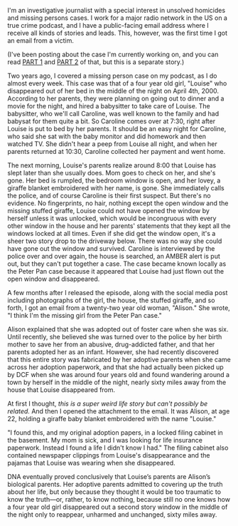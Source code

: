 I'm an investigative journalist with a special interest in unsolved homicides and missing persons cases. I work for a major radio network in the US on a true crime podcast, and I have a public-facing email address where I receive all kinds of stories and leads. This, however, was the first time I got an email from a victim.

(I've been posting about the case I'm currently working on, and you can read [PART 1](https://www.reddit.com/r/nosleep/comments/xwuk13/comment/ir8ws5z/) and [PART 2](https://www.reddit.com/r/nosleep/comments/y0njom/part_2_im_an_investigative_journalist_with_a/) of that, but this is a separate story.)

Two years ago, I covered a missing person case on my podcast, as I do almost every week. This case was that of a four year old girl, "Louise" who disappeared out of her bed in the middle of the night on April 4th, 2000. According to her parents, they were planning on going out to dinner and a movie for the night, and hired a babysitter to take care of Louise. The babysitter, who we'll call Caroline, was well known to the family and had babysat for them quite a bit. So Caroline comes over at 7:30, right after Louise is put to bed by her parents. It should be an easy night for Caroline, who said she sat with the baby monitor and did homework and then watched TV. She didn't hear a peep from Louise all night, and when her parents returned at 10:30, Caroline collected her payment and went home.

The next morning, Louise's parents realize around 8:00 that Louise has slept later than she usually does. Mom goes to check on her, and she's gone. Her bed is rumpled, the bedroom window is open, and her lovey, a giraffe blanket embroidered with her name, is gone. She immediately calls the police, and of course Caroline is their first suspect. But there's no evidence. No fingerprints, no hair, nothing except the open window and the missing stuffed giraffe, Louise could not have opened the window by herself unless it was unlocked, which would be incongruous with every other window in the house and her parents' statements that they kept all the windows locked at all times. Even if she did get the window open, it's a sheer two story drop to the driveway below. There was no way she could have gone out the window and survived. Caroline is interviewed by the police over and over again, the house is searched, an AMBER alert is put out, but they can't put together a case. The case became known locally as the Peter Pan case because it appeared that Louise had just flown out the open window and disappeared.

A few months after I released the episode, along with the social media post including photographs of the girl, the house, the stuffed giraffe, and so forth, I got an email from a twenty-two year old woman, "Alison." She wrote, "I think I'm the missing girl from the Peter Pan case."

Alison explained that she was adopted out of foster care when she was six. Until recently, she believed she was turned over to the police by her birth mother to save her from an abusive, drug-addicted father, and that her parents adopted her as an infant. However, she had recently discovered that this entire story was fabricated by her adoptive parents when she came across her adoption paperwork, and that she had actually been picked up by DCF when she was around four years old and found wandering around a town by herself in the middle of the night, nearly sixty miles away from the house that Louise disappeared from.

At first I thought, *this is a super weird life story but can't possibly be related.* And then I opened the attachment to the email. It was Alison, at age 22, holding a giraffe baby blanket embroidered with the name "Louise."

"I found this, and my original adoption papers, in a locked filing cabinet in the basement. My mom is sick, and I was looking for life insurance paperwork. Instead I found a life I didn't know I had." The filing cabinet also contained newspaper clippings from Louise's disappearance and the pajamas that Louise was wearing when she disappeared.

DNA eventually proved conclusively that Louise’s parents are Alison’s biological parents. Her adoptive parents admitted to covering up the truth about her life, but only because they thought it would be too traumatic to know the truth—or, rather, to know nothing, because still no one knows how a four year old girl disappeared out a second story window in the middle of the night only to reappear, unharmed and unchanged, sixty miles away.